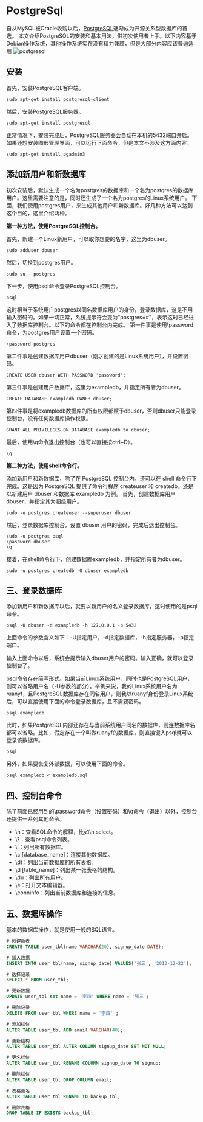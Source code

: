
# PostgreSql

自从MySQL被Oracle收购以后，[PostgreSQL](https://www.postgresql.org/)逐渐成为开源关系型数据库的首选。
本文介绍PostgreSQL的安装和基本用法，供初次使用者上手。以下内容基于Debian操作系统，其他操作系统实在没有精力兼顾，但是大部分内容应该普遍适用
![postgresql](images/postgresql.png)

## 安装

首先，安装PostgreSQL客户端。

```shell
sudo apt-get install postgresql-client
```

然后，安装PostgreSQL服务器。

```shell
sudo apt-get install postgresql
```

正常情况下，安装完成后，PostgreSQL服务器会自动在本机的5432端口开启。
如果还想安装图形管理界面，可以运行下面命令，但是本文不涉及这方面内容。

```shell
sudo apt-get install pgadmin3
```

## 添加新用户和新数据库

初次安装后，默认生成一个名为postgres的数据库和一个名为postgres的数据库用户。这里需要注意的是，同时还生成了一个名为postgres的Linux系统用户。
下面，我们使用postgres用户，来生成其他用户和新数据库。好几种方法可以达到这个目的，这里介绍两种。

**第一种方法，使用PostgreSQL控制台。**

首先，新建一个Linux新用户，可以取你想要的名字，这里为dbuser。

```shell
sudo adduser dbuser
```

然后，切换到postgres用户。

```shell
sudo su - postgres
```

下一步，使用psql命令登录PostgreSQL控制台。

```shell
psql
```

这时相当于系统用户postgres以同名数据库用户的身份，登录数据库，这是不用输入密码的。如果一切正常，系统提示符会变为"postgres=#"，表示这时已经进入了数据库控制台。以下的命令都在控制台内完成。
第一件事是使用\password命令，为postgres用户设置一个密码。

```shell
\password postgres
```

第二件事是创建数据库用户dbuser（刚才创建的是Linux系统用户），并设置密码。

```shell
CREATE USER dbuser WITH PASSWORD 'password';
```

第三件事是创建用户数据库，这里为exampledb，并指定所有者为dbuser。

```shell
CREATE DATABASE exampledb OWNER dbuser;
```

第四件事是将exampledb数据库的所有权限都赋予dbuser，否则dbuser只能登录控制台，没有任何数据库操作权限。

```shell
GRANT ALL PRIVILEGES ON DATABASE exampledb to dbuser;
```

最后，使用\q命令退出控制台（也可以直接按ctrl+D）。

```shell
\q
```

**第二种方法，使用shell命令行。**

添加新用户和新数据库，除了在 PostgreSQL 控制台内，还可以在 shell 命令行下完成。这是因为 PostgreSQL 提供了命令行程序 createuser 和 createdb。还是以新建用户 dbuser 和数据库 exampledb 为例。
首先，创建数据库用户 dbuser，并指定其为超级用户。

```shell
sudo -u postgres createuser --superuser dbuser
```

然后，登录数据库控制台，设置 dbuser 用户的密码，完成后退出控制台。

```shell
sudo -u postgres psql
\password dbuser
\q
```

接着，在shell命令行下，创建数据库exampledb，并指定所有者为dbuser。

```shell
sudo -u postgres createdb -O dbuser exampledb
```

## 三、登录数据库

添加新用户和新数据库以后，就要以新用户的名义登录数据库，这时使用的是psql命令。

```shell
psql -U dbuser -d exampledb -h 127.0.0.1 -p 5432
```

上面命令的参数含义如下：-U指定用户，-d指定数据库，-h指定服务器，-p指定端口。

输入上面命令以后，系统会提示输入dbuser用户的密码。输入正确，就可以登录控制台了。

psql命令存在简写形式。如果当前Linux系统用户，同时也是PostgreSQL用户，则可以省略用户名（-U参数的部分）。举例来说，我的Linux系统用户名为ruanyf，且PostgreSQL数据库存在同名用户，则我以ruanyf身份登录Linux系统后，可以直接使用下面的命令登录数据库，且不需要密码。

```shell
psql exampledb
```

此时，如果PostgreSQL内部还存在与当前系统用户同名的数据库，则连数据库名都可以省略。比如，假定存在一个叫做ruanyf的数据库，则直接键入psql就可以登录该数据库。

```shell
psql
```

另外，如果要恢复外部数据，可以使用下面的命令。

```shell
psql exampledb < exampledb.sql
```

## 四、控制台命令

除了前面已经用到的\password命令（设置密码）和\q命令（退出）以外，控制台还提供一系列其他命令。

- \h：查看SQL命令的解释，比如\h select。
- \\?：查看psql命令列表。
- \l：列出所有数据库。
- \c [database_name]：连接其他数据库。
- \dt：列出当前数据库的所有表格。
- \d [table_name]：列出某一张表格的结构。
- \du：列出所有用户。
- \e：打开文本编辑器。
- \conninfo：列出当前数据库和连接的信息。

## 五、数据库操作

基本的数据库操作，就是使用一般的SQL语言。

```sql
# 创建新表
CREATE TABLE user_tbl(name VARCHAR(20), signup_date DATE);

# 插入数据
INSERT INTO user_tbl(name, signup_date) VALUES('张三', '2013-12-22');

# 选择记录
SELECT * FROM user_tbl;

# 更新数据
UPDATE user_tbl set name = '李四' WHERE name = '张三';

# 删除记录
DELETE FROM user_tbl WHERE name = '李四' ;

# 添加栏位
ALTER TABLE user_tbl ADD email VARCHAR(40);

# 更新结构
ALTER TABLE user_tbl ALTER COLUMN signup_date SET NOT NULL;

# 更名栏位
ALTER TABLE user_tbl RENAME COLUMN signup_date TO signup;

# 删除栏位
ALTER TABLE user_tbl DROP COLUMN email;

# 表格更名
ALTER TABLE user_tbl RENAME TO backup_tbl;

# 删除表格
DROP TABLE IF EXISTS backup_tbl;
```
